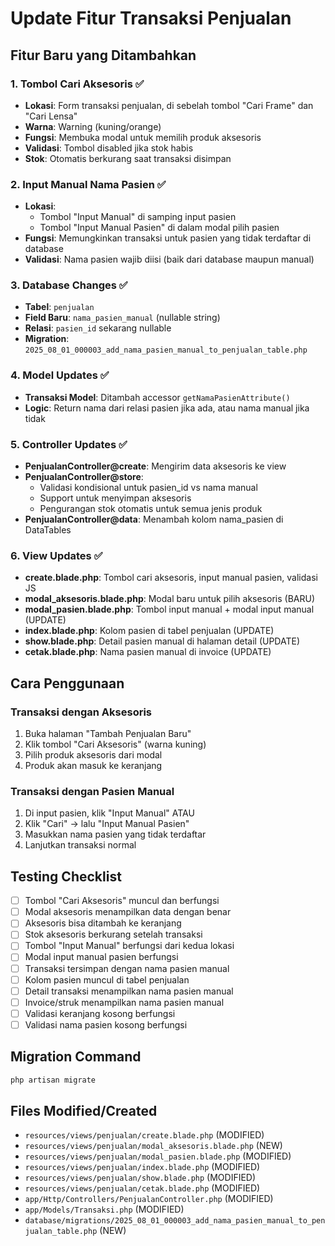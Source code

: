 # Update Fitur Transaksi Penjualan

## Fitur Baru yang Ditambahkan

### 1. Tombol Cari Aksesoris ✅
- **Lokasi**: Form transaksi penjualan, di sebelah tombol "Cari Frame" dan "Cari Lensa"
- **Warna**: Warning (kuning/orange)
- **Fungsi**: Membuka modal untuk memilih produk aksesoris
- **Validasi**: Tombol disabled jika stok habis
- **Stok**: Otomatis berkurang saat transaksi disimpan

### 2. Input Manual Nama Pasien ✅
- **Lokasi**: 
  - Tombol "Input Manual" di samping input pasien
  - Tombol "Input Manual Pasien" di dalam modal pilih pasien
- **Fungsi**: Memungkinkan transaksi untuk pasien yang tidak terdaftar di database
- **Validasi**: Nama pasien wajib diisi (baik dari database maupun manual)

### 3. Database Changes ✅
- **Tabel**: `penjualan`
- **Field Baru**: `nama_pasien_manual` (nullable string)
- **Relasi**: `pasien_id` sekarang nullable
- **Migration**: `2025_08_01_000003_add_nama_pasien_manual_to_penjualan_table.php`

### 4. Model Updates ✅
- **Transaksi Model**: Ditambah accessor `getNamaPasienAttribute()`
- **Logic**: Return nama dari relasi pasien jika ada, atau nama manual jika tidak

### 5. Controller Updates ✅
- **PenjualanController@create**: Mengirim data aksesoris ke view
- **PenjualanController@store**: 
  - Validasi kondisional untuk pasien_id vs nama manual
  - Support untuk menyimpan aksesoris
  - Pengurangan stok otomatis untuk semua jenis produk
- **PenjualanController@data**: Menambah kolom nama_pasien di DataTables

### 6. View Updates ✅
- **create.blade.php**: Tombol cari aksesoris, input manual pasien, validasi JS
- **modal_aksesoris.blade.php**: Modal baru untuk pilih aksesoris (BARU)
- **modal_pasien.blade.php**: Tombol input manual + modal input manual (UPDATE)
- **index.blade.php**: Kolom pasien di tabel penjualan (UPDATE)
- **show.blade.php**: Detail pasien manual di halaman detail (UPDATE)
- **cetak.blade.php**: Nama pasien manual di invoice (UPDATE)

## Cara Penggunaan

### Transaksi dengan Aksesoris
1. Buka halaman "Tambah Penjualan Baru"
2. Klik tombol "Cari Aksesoris" (warna kuning)
3. Pilih produk aksesoris dari modal
4. Produk akan masuk ke keranjang

### Transaksi dengan Pasien Manual
1. Di input pasien, klik "Input Manual" ATAU
2. Klik "Cari" → lalu "Input Manual Pasien"
3. Masukkan nama pasien yang tidak terdaftar
4. Lanjutkan transaksi normal

## Testing Checklist

- [ ] Tombol "Cari Aksesoris" muncul dan berfungsi
- [ ] Modal aksesoris menampilkan data dengan benar
- [ ] Aksesoris bisa ditambah ke keranjang
- [ ] Stok aksesoris berkurang setelah transaksi
- [ ] Tombol "Input Manual" berfungsi dari kedua lokasi
- [ ] Modal input manual pasien berfungsi
- [ ] Transaksi tersimpan dengan nama pasien manual
- [ ] Kolom pasien muncul di tabel penjualan
- [ ] Detail transaksi menampilkan nama pasien manual
- [ ] Invoice/struk menampilkan nama pasien manual
- [ ] Validasi keranjang kosong berfungsi
- [ ] Validasi nama pasien kosong berfungsi

## Migration Command
```bash
php artisan migrate
```

## Files Modified/Created
- `resources/views/penjualan/create.blade.php` (MODIFIED)
- `resources/views/penjualan/modal_aksesoris.blade.php` (NEW)
- `resources/views/penjualan/modal_pasien.blade.php` (MODIFIED)
- `resources/views/penjualan/index.blade.php` (MODIFIED)
- `resources/views/penjualan/show.blade.php` (MODIFIED)
- `resources/views/penjualan/cetak.blade.php` (MODIFIED)
- `app/Http/Controllers/PenjualanController.php` (MODIFIED)
- `app/Models/Transaksi.php` (MODIFIED)
- `database/migrations/2025_08_01_000003_add_nama_pasien_manual_to_penjualan_table.php` (NEW)